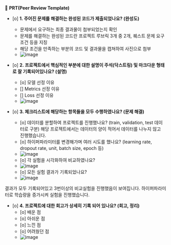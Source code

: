 
🔑 **PRT(Peer Review Template)**

- [o]  **1. 주어진 문제를 해결하는 완성된 코드가 제출되었나요? (완성도)**
    - 문제에서 요구하는 최종 결과물이 첨부되었는지 확인
    - 문제를 해결하는 완성된 코드란 프로젝트 루브릭 3개 중 2개, 퀘스트 문제 요구조건 등을 지칭
    - 해당 조건을 만족하는 부분의 코드 및 결과물을 캡쳐하여 사진으로 첨부
    - ![image](https://github.com/rohhail/AIFFEL-QUEST/assets/132184507/a77ca407-4671-484b-b998-b22aac720be9)


- [o]  **2. 프로젝트에서 핵심적인 부분에 대한 설명이 주석(닥스트링) 및 마크다운 형태로 잘 기록되어있나요? (설명)**
    - [o]  모델 선정 이유
    - []  Metrics 선정 이유
    - []  Loss 선정 이유
    - ![image](https://github.com/rohhail/AIFFEL-QUEST/assets/132184507/b5563b62-7e58-433d-9c6f-a5d01bee6d4b)


- [o]  **3. 체크리스트에 해당하는 항목들을 모두 수행하였나요? (문제 해결)**
    - [o]  데이터를 분할하여 프로젝트를 진행했나요? (train, validation, test 데이터로 구분)
      해당 프로젝트에서는 데이터의 양이 적어서 데이터를 나누지 않고 진행했습니다.
    - [o]  하이퍼파라미터를 변경해가며 여러 시도를 했나요? (learning rate, dropout rate, unit, batch size, epoch 등)
    - ![image](https://github.com/rohhail/AIFFEL-QUEST/assets/132184507/257b0623-7bd1-457b-9f77-c38b5fd8c8af)
    - [o]  각 실험을 시각화하여 비교하였나요?
    - ![image](https://github.com/rohhail/AIFFEL-QUEST/assets/132184507/81400827-2f84-4baf-8f20-6539a72ce226)
    - [o]  모든 실험 결과가 기록되었나요?
    - ![image](https://github.com/rohhail/AIFFEL-QUEST/assets/132184507/8613ecac-0431-4973-aceb-ef76a2e259a2)

결과가 모두 기록되어있고 3번이상의 비교실험을 진행했음이 보여집니다. 하이퍼파라미터로 학습량을 증가시켜 실험을 진행했습니다.

- [o]  **4. 프로젝트에 대한 회고가 상세히 기록 되어 있나요? (회고, 정리)**
    - [o]  배운 점
    - [o]  아쉬운 점
    - [o]  느낀 점
    - [o]  어려웠던 점
    - ![image](https://github.com/rohhail/AIFFEL-QUEST/assets/132184507/61ede0e1-afad-4693-9a16-a1fcf0b2f04f)

</aside>
